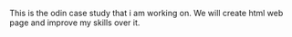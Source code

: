 This is the odin case study that i am working on.
We will create html web page and improve my skills over it.